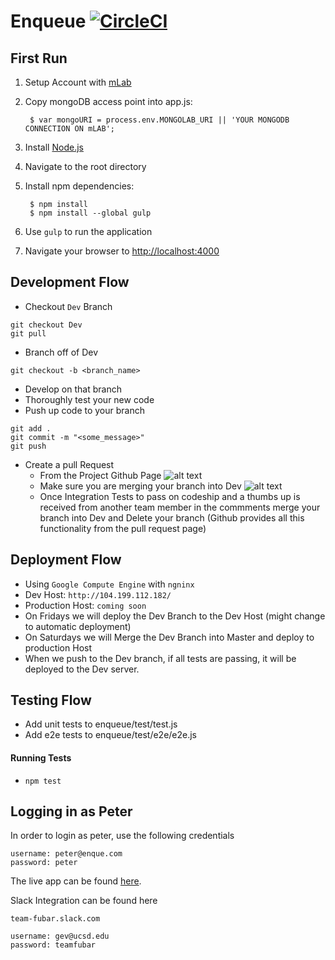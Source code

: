 # Enqueue [![CircleCI](https://circleci.com/gh/CSE112Spring17/enqueue_team12/tree/development.svg?style=svg)](https://circleci.com/gh/CSE112Spring17/enqueue_team12/tree/development)
First Run
----------------------------
1. Setup Account with [mLab](https://mlab.com/)
2. Copy mongoDB access point into app.js:

        $ var mongoURI = process.env.MONGOLAB_URI || 'YOUR MONGODB CONNECTION ON mLAB';
        
2. Install [Node.js](http://nodejs.org/download/)
3. Navigate to the root directory
4. Install npm dependencies:

        $ npm install
        $ npm install --global gulp

6. Use ``gulp`` to run the application
7. Navigate your browser to [http://localhost:4000](http://localhost:4000/)

Development Flow
----------------------------

* Checkout `Dev` Branch

```
git checkout Dev
git pull
```
* Branch off of Dev

```
git checkout -b <branch_name>
```
* Develop on that branch
* Thoroughly test your new code
* Push up code to your branch

```
git add .
git commit -m "<some_message>"
git push
``` 
* Create a pull Request
	* From the Project Github Page
![alt text](http://i.imgur.com/eNYkKVQ.png "Pull Request Button")
	* Make sure you are merging your branch into Dev
![alt text](http://i.imgur.com/NB0FQuZ.png "Pull Request Button")
	* Once Integration Tests to pass on codeship and a thumbs up is received from another team member in the commments merge your branch into Dev and Delete your branch (Github provides all this functionality from the pull request page)

Deployment Flow
----------------------------
* Using `Google Compute Engine` with `ngninx`
* Dev Host: `http://104.199.112.182/`
* Production Host: `coming soon`
* On Fridays we will deploy the Dev Branch to the Dev Host (might change to automatic deployment)
* On Saturdays we will Merge the Dev Branch into Master and deploy to production Host
* When we push to the Dev branch, if all tests are passing, it will be deployed to the Dev server.

Testing Flow
----------------------------
* Add unit tests to enqueue/test/test.js
* Add e2e tests to enqueue/test/e2e/e2e.js

#### Running Tests
* `npm test`

Logging in as Peter
----------------------------
In order to login as peter, use the following credentials

	username: peter@enque.com
	password: peter
	
The live app can be found [here](http://team-fubar.herokuapp.com/).
	
Slack Integration can be found here

	team-fubar.slack.com
	
	username: gev@ucsd.edu
	password: teamfubar
